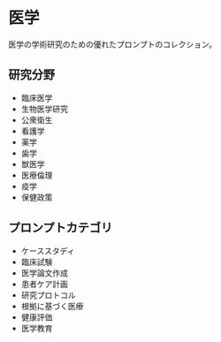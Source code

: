 # 医学

医学の学術研究のための優れたプロンプトのコレクション。

## 研究分野
- 臨床医学
- 生物医学研究
- 公衆衛生
- 看護学
- 薬学
- 歯学
- 獣医学
- 医療倫理
- 疫学
- 保健政策

## プロンプトカテゴリ
- ケーススタディ
- 臨床試験
- 医学論文作成
- 患者ケア計画
- 研究プロトコル
- 根拠に基づく医療
- 健康評価
- 医学教育